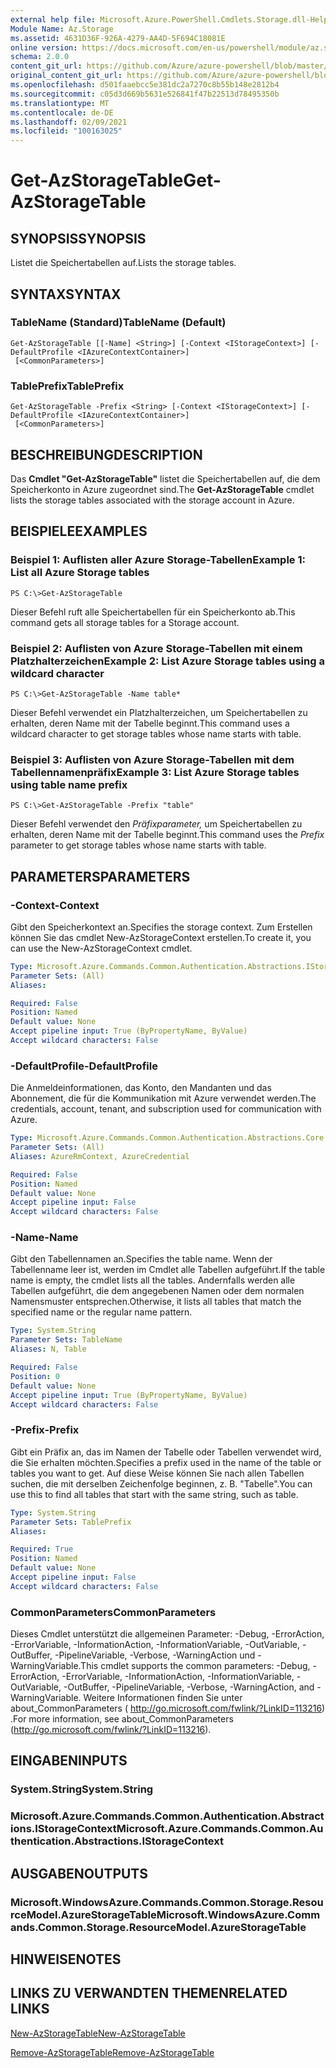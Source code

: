 ```yaml
---
external help file: Microsoft.Azure.PowerShell.Cmdlets.Storage.dll-Help.xml
Module Name: Az.Storage
ms.assetid: 4631D36F-926A-4279-AA4D-5F694C18081E
online version: https://docs.microsoft.com/en-us/powershell/module/az.storage/get-azstoragetable
schema: 2.0.0
content_git_url: https://github.com/Azure/azure-powershell/blob/master/src/Storage/Storage.Management/help/Get-AzStorageTable.md
original_content_git_url: https://github.com/Azure/azure-powershell/blob/master/src/Storage/Storage.Management/help/Get-AzStorageTable.md
ms.openlocfilehash: d501faaebcc5e381dc2a7270c8b55b148e2812b4
ms.sourcegitcommit: c05d3d669b5631e526841f47b22513d78495350b
ms.translationtype: MT
ms.contentlocale: de-DE
ms.lasthandoff: 02/09/2021
ms.locfileid: "100163025"
---
```

# <span data-ttu-id="2125b-101">Get-AzStorageTable</span><span class="sxs-lookup"><span data-stu-id="2125b-101">Get-AzStorageTable</span></span>

## <span data-ttu-id="2125b-102">SYNOPSIS</span><span class="sxs-lookup"><span data-stu-id="2125b-102">SYNOPSIS</span></span>
<span data-ttu-id="2125b-103">Listet die Speichertabellen auf.</span><span class="sxs-lookup"><span data-stu-id="2125b-103">Lists the storage tables.</span></span>

## <span data-ttu-id="2125b-104">SYNTAX</span><span class="sxs-lookup"><span data-stu-id="2125b-104">SYNTAX</span></span>

### <span data-ttu-id="2125b-105">TableName (Standard)</span><span class="sxs-lookup"><span data-stu-id="2125b-105">TableName (Default)</span></span>
```
Get-AzStorageTable [[-Name] <String>] [-Context <IStorageContext>] [-DefaultProfile <IAzureContextContainer>]
 [<CommonParameters>]
```

### <span data-ttu-id="2125b-106">TablePrefix</span><span class="sxs-lookup"><span data-stu-id="2125b-106">TablePrefix</span></span>
```
Get-AzStorageTable -Prefix <String> [-Context <IStorageContext>] [-DefaultProfile <IAzureContextContainer>]
 [<CommonParameters>]
```

## <span data-ttu-id="2125b-107">BESCHREIBUNG</span><span class="sxs-lookup"><span data-stu-id="2125b-107">DESCRIPTION</span></span>
<span data-ttu-id="2125b-108">Das **Cmdlet "Get-AzStorageTable"** listet die Speichertabellen auf, die dem Speicherkonto in Azure zugeordnet sind.</span><span class="sxs-lookup"><span data-stu-id="2125b-108">The **Get-AzStorageTable** cmdlet lists the storage tables associated with the storage account in Azure.</span></span>

## <span data-ttu-id="2125b-109">BEISPIELE</span><span class="sxs-lookup"><span data-stu-id="2125b-109">EXAMPLES</span></span>

### <span data-ttu-id="2125b-110">Beispiel 1: Auflisten aller Azure Storage-Tabellen</span><span class="sxs-lookup"><span data-stu-id="2125b-110">Example 1: List all Azure Storage tables</span></span>
```
PS C:\>Get-AzStorageTable
```

<span data-ttu-id="2125b-111">Dieser Befehl ruft alle Speichertabellen für ein Speicherkonto ab.</span><span class="sxs-lookup"><span data-stu-id="2125b-111">This command gets all storage tables for a Storage account.</span></span>

### <span data-ttu-id="2125b-112">Beispiel 2: Auflisten von Azure Storage-Tabellen mit einem Platzhalterzeichen</span><span class="sxs-lookup"><span data-stu-id="2125b-112">Example 2: List Azure Storage tables using a wildcard character</span></span>
```
PS C:\>Get-AzStorageTable -Name table*
```

<span data-ttu-id="2125b-113">Dieser Befehl verwendet ein Platzhalterzeichen, um Speichertabellen zu erhalten, deren Name mit der Tabelle beginnt.</span><span class="sxs-lookup"><span data-stu-id="2125b-113">This command uses a wildcard character to get storage tables whose name starts with table.</span></span>

### <span data-ttu-id="2125b-114">Beispiel 3: Auflisten von Azure Storage-Tabellen mit dem Tabellennamenpräfix</span><span class="sxs-lookup"><span data-stu-id="2125b-114">Example 3: List Azure Storage tables using table name prefix</span></span>
```
PS C:\>Get-AzStorageTable -Prefix "table"
```

<span data-ttu-id="2125b-115">Dieser Befehl verwendet den *Präfixparameter,* um Speichertabellen zu erhalten, deren Name mit der Tabelle beginnt.</span><span class="sxs-lookup"><span data-stu-id="2125b-115">This command uses the *Prefix* parameter to get storage tables whose name starts with table.</span></span>

## <span data-ttu-id="2125b-116">PARAMETERS</span><span class="sxs-lookup"><span data-stu-id="2125b-116">PARAMETERS</span></span>

### <span data-ttu-id="2125b-117">-Context</span><span class="sxs-lookup"><span data-stu-id="2125b-117">-Context</span></span>
<span data-ttu-id="2125b-118">Gibt den Speicherkontext an.</span><span class="sxs-lookup"><span data-stu-id="2125b-118">Specifies the storage context.</span></span>
<span data-ttu-id="2125b-119">Zum Erstellen können Sie das cmdlet New-AzStorageContext erstellen.</span><span class="sxs-lookup"><span data-stu-id="2125b-119">To create it, you can use the New-AzStorageContext cmdlet.</span></span>

```yaml
Type: Microsoft.Azure.Commands.Common.Authentication.Abstractions.IStorageContext
Parameter Sets: (All)
Aliases:

Required: False
Position: Named
Default value: None
Accept pipeline input: True (ByPropertyName, ByValue)
Accept wildcard characters: False
```

### <span data-ttu-id="2125b-120">-DefaultProfile</span><span class="sxs-lookup"><span data-stu-id="2125b-120">-DefaultProfile</span></span>
<span data-ttu-id="2125b-121">Die Anmeldeinformationen, das Konto, den Mandanten und das Abonnement, die für die Kommunikation mit Azure verwendet werden.</span><span class="sxs-lookup"><span data-stu-id="2125b-121">The credentials, account, tenant, and subscription used for communication with Azure.</span></span>

```yaml
Type: Microsoft.Azure.Commands.Common.Authentication.Abstractions.Core.IAzureContextContainer
Parameter Sets: (All)
Aliases: AzureRmContext, AzureCredential

Required: False
Position: Named
Default value: None
Accept pipeline input: False
Accept wildcard characters: False
```

### <span data-ttu-id="2125b-122">-Name</span><span class="sxs-lookup"><span data-stu-id="2125b-122">-Name</span></span>
<span data-ttu-id="2125b-123">Gibt den Tabellennamen an.</span><span class="sxs-lookup"><span data-stu-id="2125b-123">Specifies the table name.</span></span>
<span data-ttu-id="2125b-124">Wenn der Tabellenname leer ist, werden im Cmdlet alle Tabellen aufgeführt.</span><span class="sxs-lookup"><span data-stu-id="2125b-124">If the table name is empty, the cmdlet lists all the tables.</span></span>
<span data-ttu-id="2125b-125">Andernfalls werden alle Tabellen aufgeführt, die dem angegebenen Namen oder dem normalen Namensmuster entsprechen.</span><span class="sxs-lookup"><span data-stu-id="2125b-125">Otherwise, it lists all tables that match the specified name or the regular name pattern.</span></span>

```yaml
Type: System.String
Parameter Sets: TableName
Aliases: N, Table

Required: False
Position: 0
Default value: None
Accept pipeline input: True (ByPropertyName, ByValue)
Accept wildcard characters: False
```

### <span data-ttu-id="2125b-126">-Prefix</span><span class="sxs-lookup"><span data-stu-id="2125b-126">-Prefix</span></span>
<span data-ttu-id="2125b-127">Gibt ein Präfix an, das im Namen der Tabelle oder Tabellen verwendet wird, die Sie erhalten möchten.</span><span class="sxs-lookup"><span data-stu-id="2125b-127">Specifies a prefix used in the name of the table or tables you want to get.</span></span>
<span data-ttu-id="2125b-128">Auf diese Weise können Sie nach allen Tabellen suchen, die mit derselben Zeichenfolge beginnen, z. B. "Tabelle".</span><span class="sxs-lookup"><span data-stu-id="2125b-128">You can use this to find all tables that start with the same string, such as table.</span></span>

```yaml
Type: System.String
Parameter Sets: TablePrefix
Aliases:

Required: True
Position: Named
Default value: None
Accept pipeline input: False
Accept wildcard characters: False
```

### <span data-ttu-id="2125b-129">CommonParameters</span><span class="sxs-lookup"><span data-stu-id="2125b-129">CommonParameters</span></span>
<span data-ttu-id="2125b-130">Dieses Cmdlet unterstützt die allgemeinen Parameter: -Debug, -ErrorAction, -ErrorVariable, -InformationAction, -InformationVariable, -OutVariable, -OutBuffer, -PipelineVariable, -Verbose, -WarningAction und -WarningVariable.</span><span class="sxs-lookup"><span data-stu-id="2125b-130">This cmdlet supports the common parameters: -Debug, -ErrorAction, -ErrorVariable, -InformationAction, -InformationVariable, -OutVariable, -OutBuffer, -PipelineVariable, -Verbose, -WarningAction, and -WarningVariable.</span></span> <span data-ttu-id="2125b-131">Weitere Informationen finden Sie unter about_CommonParameters ( http://go.microsoft.com/fwlink/?LinkID=113216) .</span><span class="sxs-lookup"><span data-stu-id="2125b-131">For more information, see about_CommonParameters (http://go.microsoft.com/fwlink/?LinkID=113216).</span></span>

## <span data-ttu-id="2125b-132">EINGABEN</span><span class="sxs-lookup"><span data-stu-id="2125b-132">INPUTS</span></span>

### <span data-ttu-id="2125b-133">System.String</span><span class="sxs-lookup"><span data-stu-id="2125b-133">System.String</span></span>

### <span data-ttu-id="2125b-134">Microsoft.Azure.Commands.Common.Authentication.Abstractions.IStorageContext</span><span class="sxs-lookup"><span data-stu-id="2125b-134">Microsoft.Azure.Commands.Common.Authentication.Abstractions.IStorageContext</span></span>

## <span data-ttu-id="2125b-135">AUSGABEN</span><span class="sxs-lookup"><span data-stu-id="2125b-135">OUTPUTS</span></span>

### <span data-ttu-id="2125b-136">Microsoft.WindowsAzure.Commands.Common.Storage.ResourceModel.AzureStorageTable</span><span class="sxs-lookup"><span data-stu-id="2125b-136">Microsoft.WindowsAzure.Commands.Common.Storage.ResourceModel.AzureStorageTable</span></span>

## <span data-ttu-id="2125b-137">HINWEISE</span><span class="sxs-lookup"><span data-stu-id="2125b-137">NOTES</span></span>

## <span data-ttu-id="2125b-138">LINKS ZU VERWANDTEN THEMEN</span><span class="sxs-lookup"><span data-stu-id="2125b-138">RELATED LINKS</span></span>

[<span data-ttu-id="2125b-139">New-AzStorageTable</span><span class="sxs-lookup"><span data-stu-id="2125b-139">New-AzStorageTable</span></span>](./New-AzStorageTable.md)

[<span data-ttu-id="2125b-140">Remove-AzStorageTable</span><span class="sxs-lookup"><span data-stu-id="2125b-140">Remove-AzStorageTable</span></span>](./Remove-AzStorageTable.md)


